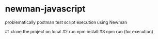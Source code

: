 # newman-javascript
problematically postman test script execution using Newman

#1 clone the project on local
#2 run npm install
#3 npm run (for execution)

